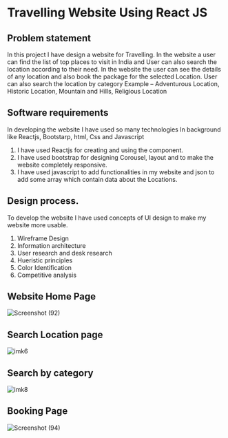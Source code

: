 # Travelling Website Using React JS
## Problem statement
In this project I have design a website for Travelling. In the website a user can 
find the list of top places to visit in India and User can also search the location
according to their need. In the website the user can see the details of any location 
and also book the package for the selected Location. User can also search the 
location by category 
Example – Adventurous Location, Historic Location, Mountain and Hills,
Religious Location

## Software requirements
In developing the website I have used so many technologies In background like 
Reactjs, Bootstarp, html, Css and Javascript
1. I have used Reactjs for creating and using the component.
2. I have used bootstrap for designing Corousel, layout and to make the 
website completely responsive.
3. I have used javascript to add functionalities in my website and json to add 
some array which contain data about the Locations.

## Design process.
To develop the website I have used concepts of UI design to make my website 
more usable.
1. Wireframe Design
2. Information architecture 
3. User research and desk research
4. Hueristic principles
5. Color Identification
6. Competitive analysis

## Website Home Page

![Screenshot (92)](https://user-images.githubusercontent.com/56119880/154803470-854d283b-cbc5-4f5c-97ac-42c8adeb959d.png)

## Search Location page

![imk6](https://user-images.githubusercontent.com/56119880/154803518-d25582b9-aabd-4cf9-ba8b-05db5df70082.jpg)

## Search by category

![imk8](https://user-images.githubusercontent.com/56119880/154803558-4406f05f-5bc1-4060-8a45-474fc370d52f.jpg)

## Booking Page

![Screenshot (94)](https://user-images.githubusercontent.com/56119880/154803632-70291b54-2135-4499-9b3f-fa2d1c3552be.png)

